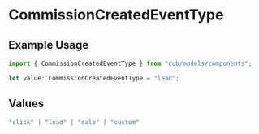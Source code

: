 # CommissionCreatedEventType

## Example Usage

```typescript
import { CommissionCreatedEventType } from "dub/models/components";

let value: CommissionCreatedEventType = "lead";
```

## Values

```typescript
"click" | "lead" | "sale" | "custom"
```